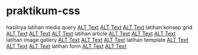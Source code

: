 # praktikum-css
hasilnya
latihan media query
[ALT Text](https://github.com/samryn/praktikum-css/blob/main/ss%20media%20query1.png)
[ALT Text](https://github.com/samryn/praktikum-css/blob/main/ss%20media%20query2.png)
[ALT Text](https://github.com/samryn/praktikum-css/blob/main/ss%20media%20query3.png)
latihan konsep grid
[ALT Text](https://github.com/samryn/praktikum-css/blob/main/ss%20konsep%20grid1.png)
[ALT Text](https://github.com/samryn/praktikum-css/blob/main/ss%20konsep%20grid2.png)
[ALT Text](https://github.com/samryn/praktikum-css/blob/main/ss%20konsep%20grid3.png)
latihan article
[ALT Text](https://github.com/samryn/praktikum-css/blob/main/ss%20article1.png)
[ALT Text](https://github.com/samryn/praktikum-css/blob/main/ss%20article2.png)
[ALT Text](https://github.com/samryn/praktikum-css/blob/main/ss%20article3.png)
latihan image gallery
[ALT Text](https://github.com/samryn/praktikum-css/blob/main/ss%20image%20gallery1.png)
[ALT Text](https://github.com/samryn/praktikum-css/blob/main/ss%20image%20gallery2.png)
[ALT Text](https://github.com/samryn/praktikum-css/blob/main/ss%20image%20gallery3.png)
latihan template
[ALT Text](https://github.com/samryn/praktikum-css/blob/main/ss%20template1.png)
[ALT Text](https://github.com/samryn/praktikum-css/blob/main/ss%20template2.png)
[ALT Text](https://github.com/samryn/praktikum-css/blob/main/ss%20template3.png)
latihan form
[ALT Text](https://github.com/samryn/praktikum-css/blob/main/ss%20form1.png)
[ALT Text](https://github.com/samryn/praktikum-css/blob/main/ss%20form2.png)
